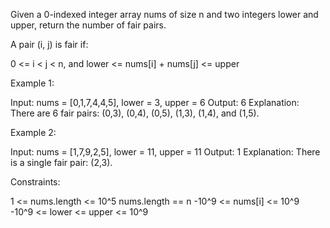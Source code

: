 Given a 0-indexed integer array nums of size n and two integers lower and
upper, return the number of fair pairs.

A pair (i, j) is fair if:


0 <= i < j < n, and
lower <= nums[i] + nums[j] <= upper



Example 1:


Input: nums = [0,1,7,4,4,5], lower = 3, upper = 6
Output: 6
Explanation: There are 6 fair pairs: (0,3), (0,4), (0,5), (1,3), (1,4), and
(1,5).


Example 2:


Input: nums = [1,7,9,2,5], lower = 11, upper = 11
Output: 1
Explanation: There is a single fair pair: (2,3).



Constraints:


1 <= nums.length <= 10^5
nums.length == n
-10^9 <= nums[i] <= 10^9
-10^9 <= lower <= upper <= 10^9




